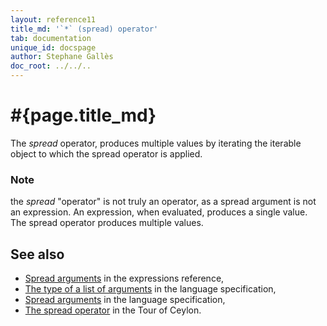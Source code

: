```yaml
---
layout: reference11
title_md: '`*` (spread) operator'
tab: documentation
unique_id: docspage
author: Stephane Gallès
doc_root: ../../..
---
```


# #{page.title_md}

The *spread* operator, produces multiple values by iterating
the iterable object to which the spread operator is applied.

### Note

the *spread* "operator" is not truly an operator, as a spread argument
is not an expression. An expression, when evaluated, produces a single
value. The spread operator produces multiple values.

## See also
* [Spread arguments](../../expression/positional-argument-list/#spread_arguments) in the expressions reference,
* [The type of a list of arguments](#{site.urls.spec_current}#tupletypeofarglist) in the 
  language specification,
* [Spread arguments](#{site.urls.spec_current}#spreadarguments) in the 
  language specification,
* [The spread operator](#{page.doc_root}/tour/functions/#the_spread_operator) 
  in the Tour of Ceylon.


